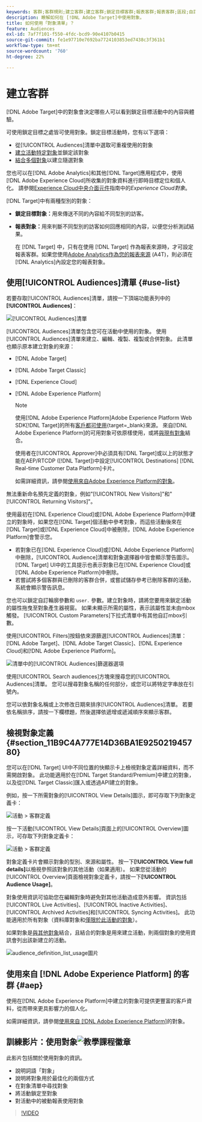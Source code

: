 ```yaml
---
keywords: 客群;客群規則;建立客群;建立客群;鎖定目標客群;報表客群;報表客群;區段;自訂輪廓參數;客群定義;客群清單
description: 瞭解如何在 [!DNL Adobe Target]中使用對象。
title: 如何使用「對象清單」？
feature: Audiences
exl-id: 7af7f101-f550-4fdc-bcd9-90e4107b0415
source-git-commit: fe1e97710e7692ba7724103853ed7438c3f361b1
workflow-type: tm+mt
source-wordcount: '760'
ht-degree: 22%

---
```


# 建立客群

[!DNL Adobe Target]中的對象會決定哪些人可以看到鎖定目標活動中的內容與體驗。

可使用鎖定目標之處皆可使用對象。鎖定目標活動時，您有以下選項：

* 從[!UICONTROL Audiences]清單中選取可重複使用的對象
* [建立活動特定對象](/help/main/c-target/creating-activity-only-audience.md)並鎖定該對象
* [結合多個對象](/help/main/c-target/combining-multiple-audiences.md#concept_A7386F1EA4394BD2AB72399C225981E5)以建立隨選對象

您也可以在[!DNL Adobe Analytics]和其他[!DNL Target]應用程式中，使用[!DNL Adobe Experience Cloud]所收集的對象資料進行即時目標定位和個人化。 請參閱[Experience Cloud中央介面元件](https://experienceleague.adobe.com/docs/core-services/interface/audiences/audience-library.html??lang=zh-Hant)指南中的&#x200B;*Experience Cloud對象*。

[!DNL Target]中有兩種型別的對象：

* **鎖定目標對象：**&#x200B;用來傳送不同的內容給不同型別的訪客。
* **報表對象：**&#x200B;用來判斷不同型別的訪客如何回應相同的內容，以便您分析測試結果。

  在 [!DNL Target] 中，只有在使用 [!DNL Target] 作為報表來源時，才可設定報表客群。如果您使用[Adobe Analytics作為您的報表來源](/help/main/c-integrating-target-with-mac/a4t/a4t.md) (A4T)，則必須在[!DNL Analytics]內設定您的報表對象。

## 使用[!UICONTROL Audiences]清單 {#use-list}

若要存取[!UICONTROL Audiences]清單，請按一下頂端功能表列中的&#x200B;**[!UICONTROL Audiences]**：

![[!UICONTROL Audiences]清單](assets/audiences_list.png)

[!UICONTROL Audiences]清單包含您可在活動中使用的對象。 使用[!UICONTROL Audiences]清單來建立、編輯、複製、複製或合併對象。 此清單也顯示原本建立對象的來源：

* [!DNL Adobe Target]
* [!DNL Adobe Target Classic]
* [!DNL Experience Cloud]
* [!DNL Adobe Experience Platform]

  >[!NOTE]
  >
  >使用[!DNL Adobe Experience Platform]Adobe Experience Platform Web SDK[!DNL Target]的所有[客戶都可使用](https://experienceleague.adobe.com/docs/target-dev/developer/client-side/aep-web-sdk.html){target=_blank}來源。 來自[!DNL Adobe Experience Platform]的可用對象可依原樣使用，或將[與現有對象](/help/main/c-target/combining-multiple-audiences.md)結合。
  >
  >使用者在[!UICONTROL Approver]中必須具有[!DNL Target]或以上的狀態才能在AEP/RTCDP ([!DNL Target])中設定[!UICONTROL Destinations] [!DNL Real-time Customer Data Platform]卡片。
  >
  >如需詳細資訊，請參閱[使用來自Adobe Experience Platform的對象](#aep)。

無法重新命名預先定義的對象，例如&quot;[!UICONTROL New Visitors]&quot;和&quot;[!UICONTROL Returning Visitors]&quot;。

使用最初在[!DNL Experience Cloud]或[!DNL Adobe Experience Platform]中建立的對象時，如果您在[!DNL Target]個活動中參考對象，而這些活動後來在[!DNL Target]或[!DNL Experience Cloud]中被刪除，[!DNL Adobe Experience Platform]會警示您。

* 若對象已在[!DNL Experience Cloud]或[!DNL Adobe Experience Platform]中刪除，[!UICONTROL Audience]清單和對象選擇器中皆會顯示警告圖示。 [!DNL Target] UI中的工具提示也表示對象已在[!DNL Experience Cloud]或[!DNL Adobe Experience Platform]中刪除。
* 若嘗試將多個客群與已刪除的客群合併，或嘗試儲存參考已刪除客群的活動，系統會顯示警告訊息。

您也可以鎖定自訂輪廓參數和 `user.` 參數。建立對象時，請將您要用來鎖定活動的屬性拖曳至對象產生器視窗。 如果未顯示所需的屬性，表示該屬性並未由mbox觸發。 [!UICONTROL Custom Parameters]下拉式清單中有其他自訂mbox引數。

使用[!UICONTROL Filters]按鈕依來源篩選[!UICONTROL Audiences]清單： [!DNL Adobe Target]、[!DNL Adobe Target Classic]、[!DNL Experience Cloud]和[!DNL Adobe Experience Platform]。

![清單中的[!UICONTROL Audiences]篩選器選項](assets/filters.png)

使用[!UICONTROL Search audiences]方塊來搜尋您的[!UICONTROL Audiences]清單。 您可以搜尋對象名稱的任何部分，或您可以將特定字串放在引號內。

您可以依對象名稱或上次修改日期來排序[!UICONTROL Audiences]清單。 若要依名稱排序，請按一下欄標題，然後選擇依遞增或遞減順序來顯示客群。

## 檢視對象定義 {#section_11B9C4A777E14D36BA1E925021945780}

您可以在[!DNL Target] UI中不同位置的快顯示卡上檢視對象定義詳細資料，而不需開啟對象。 此功能適用於在[!DNL Target Standard/Premium]中建立的對象，以及從[!DNL Target Classic]匯入或透過API建立的對象。

例如，按一下所需對象的[!UICONTROL View Details]圖示，即可存取下列對象定義卡：

![活動 > 客群定義](assets/audience_definition_list.png)

按一下活動[!UICONTROL View Details]頁面上的[!UICONTROL Overview]圖示，可存取下列對象定義卡：

![活動 > 客群定義](assets/view-details-activity-overview.png)

對象定義卡片會顯示對象的型別、來源和屬性。 按一下&#x200B;**[!UICONTROL View full details]**&#x200B;以檢視參照該對象的其他活動（如果適用）。 如果您從活動的[!UICONTROL Overview]頁面檢視對象定義卡，請按一下&#x200B;**[!UICONTROL Audience Usage]**。

對象使用資訊可協助您在編輯對象時避免對其他活動造成意外影響。 資訊包括[!UICONTROL Live Activities]、[!UICONTROL Inactive Activities]、[!UICONTROL Archived Activities]和[!UICONTROL Syncing Activities]。 此功能適用於所有對象（資料庫對象和[僅限於此活動的對象](/help/main/c-target/creating-activity-only-audience.md#concept_A6BADCF530ED4AE1852E677FEBE68483)）。

如果對象是[與其他對象](/help/main/c-target/combining-multiple-audiences.md)結合，且結合的對象是用來建立活動，則兩個對象的使用資訊會列出該新建立的活動。

![audience_definition_list_usage圖片](assets/audience_definition_list_usage.png)

<!--The following audience definition card is for an audience imported from the Adobe Experience Cloud. In this instance, the audience was imported from Adobe Audience Manager (AAM).

![Usage tab on Audience Definition card](assets/audience_definition_mc.png)

The following details are available for these imported audience types:

| Audience Type | Details |
|--- |--- |
|Mobile audience|Marketing Name, Vendor, and Model.<br>The `matches | does not match` operator displays instead of `equals | does not equal`<br>![Imported Mobile Audience](/help/main/c-target/c-audiences/assets/imported_mobile_audience.png).|
|Visitor-behavior audience|**user.categoryAffinity:** `categoryAffinity` with `FAVORITE` parameter.<br>![Imported Category Affinity](/help/main/c-target/c-audiences/assets/imported_category_affinity.png)<br>**Monitoring:** Monitoring service equals true.<br>**No Monitoring Service:** Monitoring service equals false.<br>![Imported Monitoring](/help/main/c-target/c-audiences/assets/imported_monitoring.png)|
|Audiences using the NOT operator|**Single Rule:** Target displays the audience in the format `[All Visitor AND [NOT [rule]`. Single NOT rule displays with AND with `AllVisitor` audience.<br>![Imported Not Audience](/help/main/c-target/c-audiences/assets/imported_not_audience.png)|

Keep the following points in mind as you work with imported audiences:

* Expression target audiences are no longer supported in Target Standard/Premium. 
* Target Standard/Premium does not support some deprecated audiences or has improved operators for ease of use. Because of this, the definition of an imported audience, although working as per definition, does not mean that same is now available for creation in the Standard/Premium interface. For example, Social Audiences are visible with their rules but Target Standard/Premium does not allow social audiences to be created.-->

## 使用來自 [!DNL Adobe Experience Platform] 的客群 {#aep}

使用在[!DNL Adobe Experience Platform]中建立的對象可提供更豐富的客戶資料，從而帶來更具影響力的個人化。

如需詳細資訊，請參閱[使用來自 [!DNL Adobe Experience Platform]](/help/main/c-integrating-target-with-mac/integrating-with-rtcdp.md#aep)的對象。

## 訓練影片：使用對象![教學課程徽章](/help/main/assets/tutorial.png)

此影片包括關於使用對象的資訊。

* 說明詞語「對象」
* 說明將對象用於最佳化的兩個方式
* 在對象清單中尋找對象
* 將活動鎖定至對象
* 對活動中的被動報表使用對象

>[!VIDEO](https://video.tv.adobe.com/v/17398)
